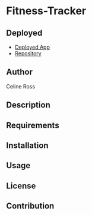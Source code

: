 # Fitness-Tracker

## Deployed
* [Deployed App]()
* [Repository]()

## Author
<p>Celine Ross</p>

## Description
<p></p>

## Requirements
<p></p>

## Installation
<p></p>

## Usage
<p></p>

## License
<p></p>

## Contribution
<p></p>